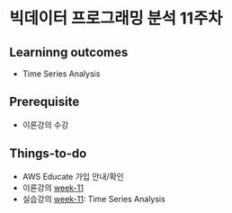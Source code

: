 # 빅데이터 프로그래밍 분석 11주차

## Learninng outcomes
- Time Series Analysis


## Prerequisite
- 이론강의 수강




## Things-to-do
- AWS Educate 가입 안내/확인
- 이론강의 [week-11](https://github.com/yonsei-gsi-bigdata-2020-fall/Main/blob/master/lecture/week-11/week-11.pdf)
- 실습강의 [week-11](https://github.com/yonsei-gsi-bigdata-2020-fall/Main/blob/master/practice/week-11): Time Series Analysis
